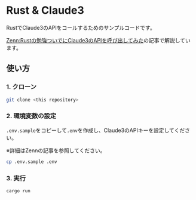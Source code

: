 # Rust & Claude3

RustでClaude3のAPIをコールするためのサンプルコードです。

[Zenn:Rustの勉強ついでにClaude3のAPIを呼び出してみた](https://zenn.dev/ttks/articles/6e6f35a8def9a6)の記事で解説しています。

## 使い方

### 1. クローン

```bash
git clone <this repository>
```

### 2. 環境変数の設定

`.env.sample`をコピーして`.env`を作成し、Claude3のAPIキーを設定してください。

※詳細はZennの記事を参照してください。

```bash
cp .env.sample .env
```

### 3. 実行

```bash
cargo run
```